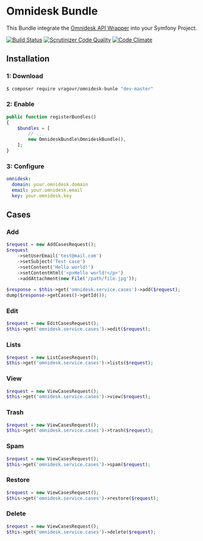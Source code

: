 Omnidesk Bundle
===============

This Bundle integrate the [Omnidesk API Wrapper](https://omnidesk.ru/api/introduction/intro) into your Symfony Project.

[![Build Status](https://travis-ci.org/vragovR/omnidesk-bundle.svg?branch=master)](https://travis-ci.org/vragovR/omnidesk-bundle)
[![Scrutinizer Code Quality](https://scrutinizer-ci.com/g/vragovR/omnidesk-bundle/badges/quality-score.png?b=master)](https://scrutinizer-ci.com/g/vragovR/omnidesk-bundle/?branch=master)
[![Code Climate](https://codeclimate.com/github/vragovR/omnidesk-bundle/badges/gpa.svg)](https://codeclimate.com/github/vragovR/omnidesk-bundle)

Installation
------------

### 1: Download

```bash
$ composer require vragovr/omnidesk-bunle "dev-master"
```

### 2: Enable

```php
public function registerBundles()
{
    $bundles = [
        // ...
        new OmnideskBundle\OmnideskBundle(),
    ];
}
```

### 3: Configure

```yaml
omnidesk:
  domain: your.omnidesk.domain
  email: your.omnidesk.email
  key: your.omnidesk.key
```

Cases
-----
### Add 
```php
$request = new AddCasesRequest();
$request
    ->setUserEmail('test@mail.com')
    ->setSubject('Test case')
    ->setContent('Hello world!')
    ->setContentHtml('<p>Hello world!</p>')
    ->addAttachment(new File('/path/file.jpg'));
    
$response = $this->get('omnidesk.service.cases')->add($request);
dump($response->getCases()->getId());
```
### Edit 
```php
$request = new EditCasesRequest();
$this->get('omnidesk.service.cases')->edit($request);
```
### Lists 
```php
$request = new ListCasesRequest();
$this->get('omnidesk.service.cases')->lists($request);
```
### View 
```php
$request = new ViewCasesRequest();
$this->get('omnidesk.service.cases')->view($request);
```
### Trash
```php
$request = new ViewCasesRequest();
$this->get('omnidesk.service.cases')->trash($request);
```
### Spam 
```php
$request = new ViewCasesRequest();
$this->get('omnidesk.service.cases')->spam($request);
```
### Restore
```php
$request = new ViewCasesRequest();
$this->get('omnidesk.service.cases')->restore($request);
```
### Delete 
```php
$request = new ViewCasesRequest();
$this->get('omnidesk.service.cases')->delete($request);
```
